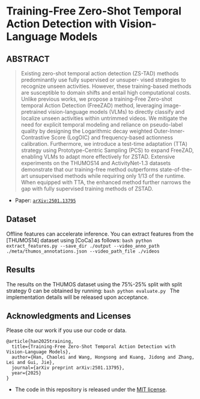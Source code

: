 # Training-Free Zero-Shot Temporal Action Detection with Vision-Language Models

## ABSTRACT

> Existing zero-shot temporal action detection (ZS-TAD) 
> methods predominantly use fully supervised or unsuper-
> vised strategies to recognize unseen activities. However, 
> these training-based methods are susceptible to domain 
> shifts and entail high computational costs. Unlike previous 
> works, we propose a training-Free Zero-shot temporal Action 
> Detection (FreeZAD) method, leveraging image-pretrained 
> vision-language models (VLMs) to directly classify and 
> localize unseen activities within untrimmed videos. We 
> mitigate the need for explicit temporal modeling and reliance 
> on pseudo-label quality by designing the Logarithmic decay 
> weighted Outer-Inner-Contrastive Score (LogOIC) and 
> frequency-based actionness calibration. Furthermore, we 
> introduce a test-time adaptation (TTA) strategy using 
> Prototype-Centric Sampling (PCS) to expand FreeZAD, enabling 
> VLMs to adapt more effectively for ZSTAD. Extensive experiments 
> on the THUMOS14 and ActivityNet-1.3 datasets demonstrate that
> our training-free method outperforms state-of-the-art unsupervised 
> methods while requiring only 1/13 of the runtime. When equipped 
> with TTA, the enhanced method further narrows the gap with fully 
> supervised training methods of ZSTAD.

* Paper: [`arXiv:2501.13795`](https://arxiv.org/abs/2501.13795)

## Dataset

Offline features can accelerate inference. You can extract features from the [THUMOS14] dataset using [CoCa] as follows:
    ```bash
    python extract_features.py --save_dir ./output --video_anno_path ./meta/thumos_annotations.json --video_path_file ./videos
    ```

## Results

The results on the THUMOS dataset using the 75%-25% split with split strategy 0 can be obtained by running:
    ```bash
    python evaluate.py
    ```
The implementation details will be released upon acceptance.


## Acknowledgments and Licenses

Please cite our work if you use our code or data.

```
@article{han2025training,
  title={Training-Free Zero-Shot Temporal Action Detection with Vision-Language Models},
  author={Han, Chaolei and Wang, Hongsong and Kuang, Jidong and Zhang, Lei and Gui, Jie},
  journal={arXiv preprint arXiv:2501.13795},
  year={2025}
}
```

* The code in this repository is released under the [MIT license](LICENSE.txt).


